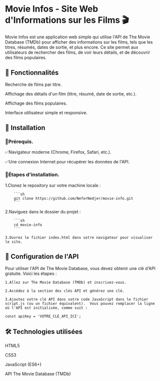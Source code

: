 # Movie Infos - Site Web d'Informations sur les Films 🎬

Movie Infos est une application web simple qui utilise l'API de The Movie Database (TMDb) pour afficher des informations sur les films, tels que les titres, résumés, dates de sortie, et plus encore. Ce site permet aux utilisateurs de rechercher des films, de voir leurs détails, et de découvrir des films populaires.


## 🎯 Fonctionnalités

Recherche de films par titre.

Affichage des détails d'un film (titre, résumé, date de sortie, etc.).

Affichage des films populaires.

Interface utilisateur simple et responsive.


## 🚀 Installation

### :monocle_face:Prérequis.

:white_check_mark:Navigateur moderne (Chrome, Firefox, Safari, etc.).

:white_check_mark:Une connexion Internet pour récupérer les données de l'API.  


### :hammer:Étapes d'installation.

1.Clonez le repository sur votre machine locale :

        ```sh
        git clone https://github.com/NeferNedjer/movie-info.git
        ```

2.Naviguez dans le dossier du projet :

        ```sh
        cd movie-info
        ```

    3.Ouvrez le fichier index.html dans votre navigateur pour visualiser le site.


## 🔑 Configuration de l'API

Pour utiliser l'API de The Movie Database, vous devez obtenir une clé d'API gratuite. Voici les étapes :

    1.Allez sur The Movie Database (TMDb) et inscrivez-vous.

    2.Accédez à la section des clés API et générez une clé.

    3.Ajoutez votre clé API dans votre code JavaScript dans le fichier script.js (ou un fichier équivalent).  Vous pouvez remplacer la ligne où l'API est initialisée, comme suit :

    const apiKey = 'VOTRE_CLÉ_API_ICI';


## 🛠️ Technologies utilisées

HTML5

CSS3

JavaScript (ES6+)

API The Movie Database (TMDb)